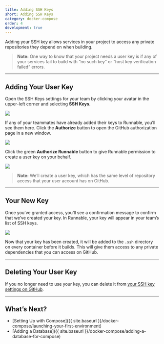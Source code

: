 ```yaml
---
title: Adding SSH Keys
short: Adding SSH Keys
category: docker-compose
order: 4
development: true
---
```


Adding your SSH key allows services in your project to access any private repositories they depend on when building.

> **Note:** One way to know that your project needs a user key is if any of your services fail to build with “no such key” or “host key verification failed” errors.

---

## Adding Your User Key

Open the SSH Keys settings for your team by clicking your avatar in the upper-left corner and selecting **SSH Keys**.

![](images/ss-ssh-navigation.png)

If any of your teammates have already added their keys to Runnable, you’ll see them here. Click the **Authorize** button to open the GitHub authorization page in a new window.

![](images/ss-ssh-authorize.png)

Click the green **Authorize Runnable** button to give Runnable permission to create a user key on your behalf.

![](images/ss-ssh-github.png)

> **Note:** We’ll create a user key, which has the same level of repository access that your user account has on GitHub.

---

## Your New Key

Once you’ve granted access, you’ll see a confirmation message to confirm that we’ve created your key. In Runnable, your key will appear in your team’s list of SSH keys.

![](images/ss-ssh-new-key.png)

Now that your key has been created, it will be added to the `.ssh` directory on every container before it builds. This will give them access to any private dependencies that you can access on GitHub.

---

## Deleting Your User Key

If you no longer need to use your key, you can delete it from [your SSH key settings on GitHub](//github.com/settings/keys).

---

## What’s Next?

- [Setting Up with Compose]({{ site.baseurl }}/docker-compose/launching-your-first-environment)
- [Adding a Database]({{ site.baseurl }}/docker-compose/adding-a-database-for-compose)
